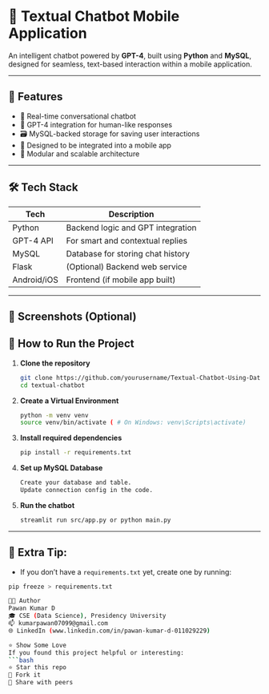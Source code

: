 # 🤖 Textual Chatbot Mobile Application

An intelligent chatbot powered by **GPT-4**, built using **Python** and **MySQL**, designed for seamless, text-based interaction within a mobile application.

---

## 🚀 Features

- 💬 Real-time conversational chatbot
- 🧠 GPT-4 integration for human-like responses
- 🗃️ MySQL-backed storage for saving user interactions
- 📱 Designed to be integrated into a mobile app
- 🔐 Modular and scalable architecture

---

## 🛠️ Tech Stack

| Tech         | Description                       |
|--------------|-----------------------------------|
| Python       | Backend logic and GPT integration |
| GPT-4 API    | For smart and contextual replies  |
| MySQL        | Database for storing chat history |
| Flask        | (Optional) Backend web service    |
| Android/iOS  | Frontend (if mobile app built)    |

---

## 📸 Screenshots (Optional)



## 🧪 How to Run the Project

1. **Clone the repository**
   ```bash
   git clone https://github.com/yourusername/Textual-Chatbot-Using-Database.git
   cd textual-chatbot

2. **Create a Virtual Environment**
   ```bash
   python -m venv venv
   source venv/bin/activate ( # On Windows: venv\Scripts\activate)

3. **Install required dependencies**
   ```bash
   pip install -r requirements.txt

4. **Set up MySQL Database**
   ```bash
   Create your database and table.
   Update connection config in the code.

6. **Run the chatbot**
   ```bash
   streamlit run src/app.py or python main.py


---

## 🧠 Extra Tip:

- If you don’t have a `requirements.txt` yet, create one by running:

```bash
pip freeze > requirements.txt

🧑‍💻 Author
Pawan Kumar D
🎓 CSE (Data Science), Presidency University
📫 kumarpawan07099@gmail.com
🌐 LinkedIn (www.linkedin.com/in/pawan-kumar-d-011029229)

⭐️ Show Some Love
If you found this project helpful or interesting:
```bash
⭐️ Star this repo
🍴 Fork it
📢 Share with peers





